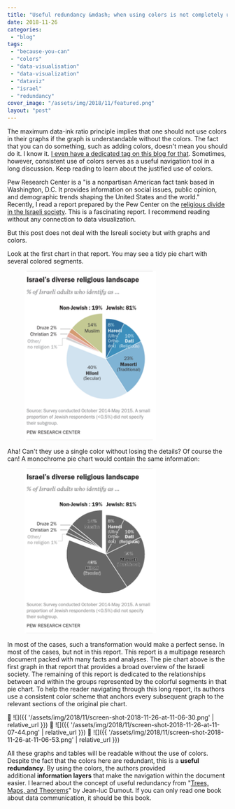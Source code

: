 ```yaml
---
title: "Useful redundancy &mdash; when using colors is not completely useless"
date: 2018-11-26
categories: 
 - "blog"
tags: 
 - "because-you-can"
 - "colors"
 - "data-visualisation"
 - "data-visualization"
 - "dataviz"
 - "israel"
 - "redundancy"
cover_image: "/assets/img/2018/11/featured.png"
layout: "post"
---
```


The maximum data-ink ratio principle implies that one should not use colors in their graphs if the graph is understandable without the colors. The fact that you can do something, such as adding colors, doesn't mean you should do it. I know it. [I even have a dedicated tag on this blog for that](https://gorelik.net/tag/because-you-can/). Sometimes, however, consistent use of colors serves as a useful navigation tool in a long discussion. Keep reading to learn about the justified use of colors.


Pew Research Center is a "is a nonpartisan American fact tank based in Washington, D.C. It provides information on social issues, public opinion, and demographic trends shaping the United States and the world." Recently, I read a report prepared by the Pew Center on the [religious divide in the Israeli society](http://www.pewforum.org/2016/03/08/israels-religiously-divided-society/). This is a fascinating report. I recommend reading without any connection to data visualization.


But this post does not deal with the Isreali society but with graphs and colors.


Look at the first chart in that report. You may see a tidy pie chart with several colored segments. 


<div class="wp-block-image"><figure class="aligncenter is-resized"><img src="/assets/img/2018/11/screen-shot-2018-11-26-at-10-49-51.png" alt="Pie chart: Religious composition of Israeli society. The chart uses several colored segments" class="wp-image-2333" width="300" height="387"></figure></div>

Aha! Can't they use a single color without losing the details? Of course the can! A monochrome pie chart would contain the same information:

<div class="wp-block-image"><figure class="aligncenter is-resized"><img src="/assets/img/2018/11/screen-shot-2018-11-26-at-10-49-512.png" alt="Pie chart: Religious composition of Israeli society. The chart uses monochrome segments" class="wp-image-2337" width="300" height="377"></figure></div>

In most of the cases, such a transformation would make a perfect sense. In most of the cases, but not in this report. This report is a multipage research document packed with many facts and analyses. The pie chart above is the first graph in that report that provides a broad overview of the Israeli society. The remaining of this report is dedicated to the relationships between and within the groups represented by the colorful segments in that pie chart. To help the reader navigating through this long report, its authors use a consistent color scheme that anchors every subsequent graph to the relevant sections of the original pie chart.

 ![]({{ '/assets/img/2018/11/screen-shot-2018-11-26-at-11-06-30.png' | relative_url }})
 ![]({{ '/assets/img/2018/11/screen-shot-2018-11-26-at-11-07-44.png' | relative_url }})
 ![]({{ '/assets/img/2018/11/screen-shot-2018-11-26-at-11-06-53.png' | relative_url }})


All these graphs and tables will be readable without the use of colors. Despite the fact that the colors here are redundant, this is a **useful redundancy**. By using the colors, the authors provided additional **information layers** that make the navigation within the document easier. I learned about the concept of useful redundancy from "[Trees, Maps, and Theorems](http://www.treesmapsandtheorems.com/)" by Jean-luc Dumout. If you can only read one book about data communication, it should be this book.
